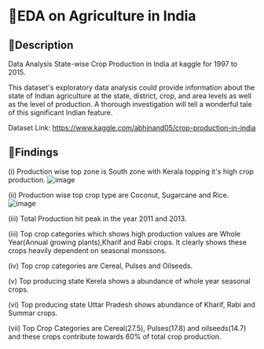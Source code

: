 
# 📌EDA on Agriculture in India
## 📕Description
Data Analysis State-wise Crop Production in India at kaggle for 1997 to 2015.

This dataset's exploratory data analysis could provide information about the state of Indian agriculture at the state, district, crop, and area levels as well as the level of production. A thorough investigation will tell a wonderful tale of this significant Indian feature.

Dataset Link: https://www.kaggle.com/abhinand05/crop-production-in-india

## 👑Findings
(i) Production wise top zone is South zone with Kerala topping it's high crop production.
![image](https://user-images.githubusercontent.com/60544331/218753892-9c171968-1b14-49f7-892a-481d4a81a0bd.png)


(ii) Production wise top crop type are Coconut, Sugarcane and Rice.
![image](https://user-images.githubusercontent.com/60544331/218754107-df0bef22-5255-451d-800f-1ddf2eb7711e.png)

(iii) Total Production hit peak in the year 2011 and 2013.

(iii) Top crop categories which shows high production values are Whole Year(Annual growing plants),Kharif and Rabi crops. It clearly shows these crops heavily dependent on seasonal monssons.

(iv) Top crop categories are Cereal, Pulses and Oilseeds.

(v) Top producing state Kerela shows a abundance of whole year seasonal crops.

(vi) Top producing state Uttar Pradesh shows abundance of Kharif, Rabi and Summar crops.

(vii) Top Crop Categories are Cereal(27.5), Pulses(17.8) and oilseeds(14.7) and these crops contribute towards 60% of total crop production.
